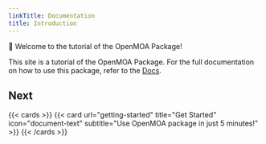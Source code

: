 ```yaml
---
linkTitle: Documentation
title: Introduction
---
```


👋 Welcome to the tutorial of the OpenMOA Package!

<!--more-->

This site is a tutorial of the OpenMOA Package. For the full documentation on how to use this package, refer to the [Docs](https://docs.hugoblox.com/).

## Next

{{< cards >}}
  {{< card url="getting-started" title="Get Started" icon="document-text" subtitle="Use OpenMOA package in just 5 minutes!" >}}
{{< /cards >}}
